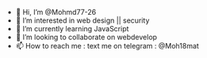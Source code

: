 - 👋 Hi, I’m @Mohmd77-26
- 👀 I’m interested in web design || security 
- 🌱 I’m currently learning JavaScript
- 💞️ I’m looking to collaborate on webdevelop
- 📫 How to reach me : text me on telegram : @Moh18mat

<!---
Mohmd77-26/Mohmd77-26 is a ✨ special ✨ repository because its `README.md` (this file) appears on your GitHub profile.
You can click the Preview link to take a look at your changes.
--->
